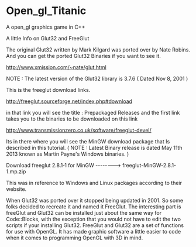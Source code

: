 # Open_gl_Titanic
A open_gl graphics game in C++

A little Info on Glut32 and FreeGlut

The original Glut32 written by Mark Kilgard was ported over by Nate Robins. And you can get the ported Glut32 Binaries if you want to see it.

http://www.xmission.com/~nate/glut.html

NOTE : The latest version of the Glut32 library is 3.7.6 ( Dated Nov 8, 2001 )

This is the freeglut download links.

http://freeglut.sourceforge.net/index.php#download

in that link you will see the title : Prepackaged Releases and the first link takes you to the binaries to be downloaded on this link

http://www.transmissionzero.co.uk/software/freeglut-devel/

Its in there where you will see the MinGW download package that Is described in this tutorial. ( NOTE : Latest Binary release is dated May 11th 2013 known as Martin Payne's Windows binaries. )

Download freeglut 2.8.1‑1 for MinGW --------> freeglut-MinGW-2.8.1-1.mp.zip

This was in reference to Windows and Linux packages according to their website.

When Glut32 was ported over it stopped being updated in 2001. So some folks decided to recreate it and named it FreeGlut. The interesting part is freeGlut and Glut32 can be installed just about the same way for Code::Blocks, with the exception that you would not have to edit the two scripts if your installing Glut32. FreeGlut and Glut32 are a set of functions for use with OpenGL. It has made graphic software a little easier to code when it comes to programming OpenGL with 3D in mind.
